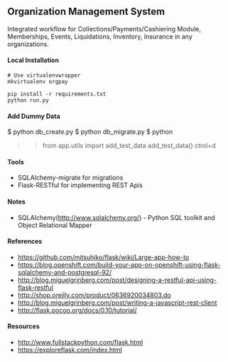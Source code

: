 ## Organization Management System

Integrated workflow for Collections/Payments/Cashiering Module, Memberships, Events, Liquidations, Inventory, Insurance in any organizations.

#### Local Installation

````
# Use virtualenvwrapper
mkvirtualenv orgpay

pip install -r requirements.txt
python run.py
````

#### Add Dummy Data
$ python db_create.py
$ python db_migrate.py
$ python
>> from app.utils import add_test_data
>> add_test_data()
>> ctrol+d

#### Tools

- SQLAlchemy-migrate for migrations
- Flask-RESTful for implementing REST Apis

#### Notes
- SQLAlchemy(http://www.sqlalchemy.org/) - Python SQL toolkit and Object Relational Mapper 

#### References
- https://github.com/mitsuhiko/flask/wiki/Large-app-how-to
- https://blog.openshift.com/build-your-app-on-openshift-using-flask-sqlalchemy-and-postgresql-92/
- http://blog.miguelgrinberg.com/post/designing-a-restful-api-using-flask-restful
- http://shop.oreilly.com/product/0636920034803.do
- http://blog.miguelgrinberg.com/post/writing-a-javascript-rest-client
- http://flask.pocoo.org/docs/0.10/tutorial/

#### Resources
- http://www.fullstackpython.com/flask.html
- https://exploreflask.com/index.html
